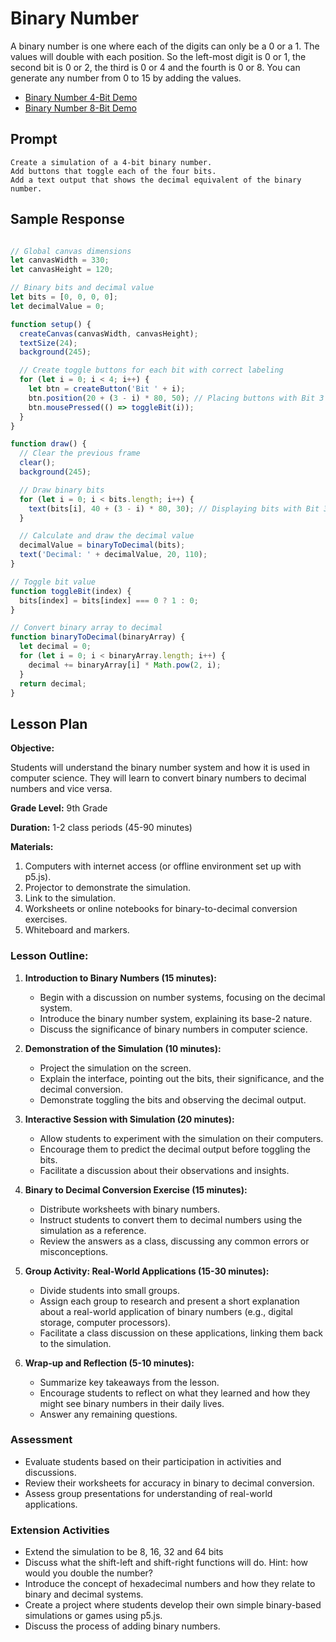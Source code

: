 # Binary Number

A binary number is one where each of the digits can only be a 0 or a 1.  The values
will double with each position.  So the left-most digit is 0 or 1, 
 the second bit is 0 or 2, the third is 0 or 4 and the fourth is 0 or 8.
You can generate any number from 0 to 15 by adding the values.

* [Binary Number 4-Bit Demo](./binary-number.html)
* [Binary Number 8-Bit Demo](./binary-number-8.html)

## Prompt

```linenums="0"
Create a simulation of a 4-bit binary number.
Add buttons that toggle each of the four bits. 
Add a text output that shows the decimal equivalent of the binary number.
```

## Sample Response

```js

// Global canvas dimensions
let canvasWidth = 330;
let canvasHeight = 120;

// Binary bits and decimal value
let bits = [0, 0, 0, 0];
let decimalValue = 0;

function setup() {
  createCanvas(canvasWidth, canvasHeight);
  textSize(24);
  background(245);

  // Create toggle buttons for each bit with correct labeling
  for (let i = 0; i < 4; i++) {
    let btn = createButton('Bit ' + i);
    btn.position(20 + (3 - i) * 80, 50); // Placing buttons with Bit 3 on the left and Bit 0 on the right
    btn.mousePressed(() => toggleBit(i));
  }
}

function draw() {
  // Clear the previous frame
  clear();
  background(245);

  // Draw binary bits
  for (let i = 0; i < bits.length; i++) {
    text(bits[i], 40 + (3 - i) * 80, 30); // Displaying bits with Bit 3 on the left and Bit 0 on the right
  }

  // Calculate and draw the decimal value
  decimalValue = binaryToDecimal(bits);
  text('Decimal: ' + decimalValue, 20, 110);
}

// Toggle bit value
function toggleBit(index) {
  bits[index] = bits[index] === 0 ? 1 : 0;
}

// Convert binary array to decimal
function binaryToDecimal(binaryArray) {
  let decimal = 0;
  for (let i = 0; i < binaryArray.length; i++) {
    decimal += binaryArray[i] * Math.pow(2, i);
  }
  return decimal;
}

```

## Lesson Plan

**Objective:**

Students will understand the binary number system and how it is used in computer science. 
They will learn to convert binary numbers to decimal numbers and vice versa.

**Grade Level:** 9th Grade

**Duration:** 1-2 class periods (45-90 minutes)

**Materials:**

1. Computers with internet access (or offline environment set up with p5.js).
2. Projector to demonstrate the simulation.
3. Link to the simulation.
4. Worksheets or online notebooks for binary-to-decimal conversion exercises.
5. Whiteboard and markers.

### Lesson Outline:

1. **Introduction to Binary Numbers (15 minutes):**

   - Begin with a discussion on number systems, focusing on the decimal system.
   - Introduce the binary number system, explaining its base-2 nature.
   - Discuss the significance of binary numbers in computer science.

2. **Demonstration of the Simulation (10 minutes):**

   - Project the simulation on the screen.
   - Explain the interface, pointing out the bits, their significance, and the decimal conversion.
   - Demonstrate toggling the bits and observing the decimal output.

3. **Interactive Session with Simulation (20 minutes):**

   - Allow students to experiment with the simulation on their computers.
   - Encourage them to predict the decimal output before toggling the bits.
   - Facilitate a discussion about their observations and insights.

4. **Binary to Decimal Conversion Exercise (15 minutes):**

   - Distribute worksheets with binary numbers.
   - Instruct students to convert them to decimal numbers using the simulation as a reference.
   - Review the answers as a class, discussing any common errors or misconceptions.

5. **Group Activity: Real-World Applications (15-30 minutes):**

   - Divide students into small groups.
   - Assign each group to research and present a short explanation about a real-world application of binary numbers (e.g., digital storage, computer processors).
   - Facilitate a class discussion on these applications, linking them back to the simulation.

6. **Wrap-up and Reflection (5-10 minutes):**

   - Summarize key takeaways from the lesson.
   - Encourage students to reflect on what they learned and how they might see binary numbers in their daily lives.
   - Answer any remaining questions.

### Assessment

- Evaluate students based on their participation in activities and discussions.
- Review their worksheets for accuracy in binary to decimal conversion.
- Assess group presentations for understanding of real-world applications.

### Extension Activities

- Extend the simulation to be 8, 16, 32 and 64 bits
- Discuss what the shift-left and shift-right functions will do.  Hint: how would you double the number?
- Introduce the concept of hexadecimal numbers and how they relate to binary and decimal systems.
- Create a project where students develop their own simple binary-based simulations or games using p5.js.
- Discuss the process of adding binary numbers.
